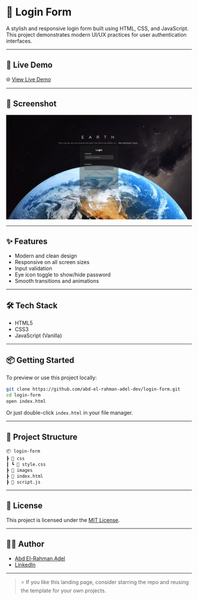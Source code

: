# 🔐 Login Form

A stylish and responsive login form built using HTML, CSS, and JavaScript.  
This project demonstrates modern UI/UX practices for user authentication interfaces.

---

## 🚀 Live Demo

🌐 [View Live Demo](https://abd-el-rahman-adel-dev.github.io/login-form/)

---

## 📸 Screenshot

![Login Form Screenshot](./screenshot.png) <!-- أضف صورة حقيقية من واجهة المشروع إذا متوفرة -->

---

## ✨ Features

- Modern and clean design  
- Responsive on all screen sizes  
- Input validation  
- Eye icon toggle to show/hide password  
- Smooth transitions and animations

---

## 🛠 Tech Stack

- HTML5  
- CSS3  
- JavaScript (Vanilla)

---

## 📦 Getting Started

To preview or use this project locally:

```bash
git clone https://github.com/abd-el-rahman-adel-dev/login-form.git
cd login-form
open index.html
```

Or just double-click `index.html` in your file manager.

---

## 📁 Project Structure

```
📦 login-form
┣ 📂 css
┃ ┗ 📜 style.css
┣ 📂 images
┣ 📜 index.html
┣ 📜 script.js

```

---

## 📄 License

This project is licensed under the [MIT License](./LICENSE).

---

## 🙋‍♂️ Author

- [Abd El-Rahman Adel](https://github.com/abd-el-rahman-adel-dev)
- [LinkedIn](https://www.linkedin.com/in/abdelrahman-adel-webdev)

---

> ⭐ If you like this landing page, consider starring the repo and reusing the template for your own projects.
